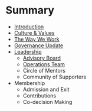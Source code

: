 # Summary

* [Introduction](README.md)
* [Culture & Values](culture-and-values.md)
* [The Way We Work](the-way-we-work.md)
* [Governance Update](governance-update.md)
* [Leadership](leadership.md)
  * [Advisory Board](leadership/advisory-board.md)
  * [Operations Team](leadership/operations-team.md)
  * Circle of Mentors
  * Community of Supporters
* Membership
  * Admission and Exit
  * Contributions
  * Co-decision Making

